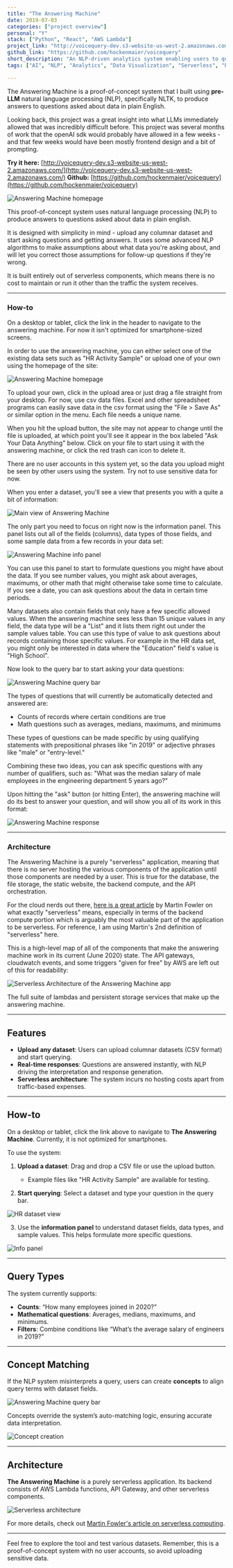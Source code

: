 ```yaml
---
title: "The Answering Machine"
date: 2019-07-03
categories: ["project overview"]
personal: "Y"
stack: ["Python", "React", "AWS Lambda"]
project_link: "http://voicequery-dev.s3-website-us-west-2.amazonaws.com/"
github_link: "https://github.com/hockenmaier/voicequery"
short_description: "An NLP-driven analytics system enabling users to query their data in plain English."
tags: ["AI", "NLP", "Analytics", "Data Visualization", "Serverless", "Python", "React", "AWS Lambda", "Rapid Prototyping", "System Design"]

---
```


The Answering Machine is a proof-of-concept system that I built using **pre-LLM** natural language processing (NLP), specifically NLTK, to produce answers to questions asked about data in plain English.

Looking back, this project was a great insight into what LLMs immediately allowed that was incredibly difficult before.  This project was several months of work that the openAI sdk would probably have allowed in a few weeks - and that few weeks would have been mostly frontend design and a bit of prompting.

**Try it here:** [http://voicequery-dev.s3-website-us-west-2.amazonaws.com/](http://voicequery-dev.s3-website-us-west-2.amazonaws.com/)
**Github:** [https://github.com/hockenmaier/voicequery](https://github.com/hockenmaier/voicequery)


![Answering Machine homepage](/images/answering_machine_uploads.png)

This proof-of-concept system uses natural language processing (NLP) to produce answers to questions asked about data in plain english.

It is designed with simplicity in mind - upload any columnar dataset and start asking questions and getting answers. It uses some advanced NLP algorithms to make assumptions about what data you're asking about, and will let you correct those assumptions for follow-up questions if they're wrong.

It is built entirely out of serverless components, which means there is no cost to maintain or run it other than the traffic the system receives.

---

### How-to

On a desktop or tablet, click the link in the header to navigate to the answering machine. For now it isn't optimized for smartphone-sized screens.

In order to use the answering machine, you can either select one of the existing data sets such as "HR Activity Sample" or upload one of your own using the homepage of the site:

![Answering Machine homepage](/images/answering_machine_uploads.png)

To upload your own, click in the upload area or just drag a file straight from your desktop. For now, use csv data files. Excel and other spreadsheet programs can easily save data in the csv format using the "File > Save As" or similar option in the menu. Each file needs a unique name.

When you hit the upload button, the site may not appear to change until the file is uploaded, at which point you'll see it appear in the box labeled "Ask Your Data Anything" below. Click on your file to start using it with the answering machine, or click the red trash can icon to delete it.

There are no user accounts in this system yet, so the data you upload might be seen by other users using the system. Try not to use sensitive data for now.

When you enter a dataset, you'll see a view that presents you with a quite a bit of information:

![Main view of Answering Machine](/images/answering_machine_hr.png)

The only part you need to focus on right now is the information panel. This panel lists out all of the fields (columns), data types of those fields, and some sample data from a few records in your data set:

![Answering Machine info panel](/images/answering_machine_info.png)

You can use this panel to start to formulate questions you might have about the data. If you see number values, you might ask about averages, maximums, or other math that might otherwise take some time to calculate. If you see a date, you can ask questions about the data in certain time periods.

Many datasets also contain fields that only have a few specific allowed values. When the answering machine sees less than 15 unique values in any field, the data type will be a "List" and it lists them right out under the sample values table. You can use this type of value to ask questions about records containing those specific values. For example in the HR data set, you might only be interested in data where the "Education" field's value is "High School".

Now look to the query bar to start asking your data questions:

![Answering Machine query bar](/images/answering_machine_query.png)

The types of questions that will currently be automatically detected and answered are:
- Counts of records where certain conditions are true
- Math questions such as averages, medians, maximums, and minimums

These types of questions can be made specific by using qualifying statements with prepositional phrases like "in 2019" or adjective phrases like "male" or "entry-level."

Combining these two ideas, you can ask specific questions with any number of qualifiers, such as: "What was the median salary of male employees in the engineering department 5 years ago?"

Upon hitting the "ask" button (or hitting Enter), the answering machine will do its best to answer your question, and will show you all of its work in this format:

![Answering Machine response](/images/answering_machine_answer.png)

---

### Architecture

The Answering Machine is a purely "serverless" application, meaning that there is no server hosting the various components of the application until those components are needed by a user. This is true for the database, the file storage, the static website, the backend compute, and the API orchestration.

For the cloud nerds out there, [here is a great article](https://martinfowler.com/articles/serverless.html) by Martin Fowler on what exactly "serverless" means, especially in terms of the backend compute portion which is arguably the most valuable part of the application to be serverless. For reference, I am using Martin's 2nd definition of "serverless" here.

This is a high-level map of all of the components that make the answering machine work in its current (June 2020) state. The API gateways, cloudwatch events, and some triggers "given for free" by AWS are left out of this for readability:

![Serverless Architecture of the Answering Machine app](/images/answering_machine_architecture.png)

The full suite of lambdas and persistent storage services that make up the answering machine.

---

## Features  

- **Upload any dataset**: Users can upload columnar datasets (CSV format) and start querying.  
- **Real-time responses**: Questions are answered instantly, with NLP driving the interpretation and response generation.  
- **Serverless architecture**: The system incurs no hosting costs apart from traffic-based expenses.  

---

## How-to  

On a desktop or tablet, click the link above to navigate to **The Answering Machine**. Currently, it is not optimized for smartphones.  

To use the system:  

1. **Upload a dataset**: Drag and drop a CSV file or use the upload button.  
    - Example files like "HR Activity Sample" are available for testing.  

2. **Start querying**: Select a dataset and type your question in the query bar.  

![HR dataset view](/images/answering_machine_hr.png)  

3. Use the **information panel** to understand dataset fields, data types, and sample values. This helps formulate more specific questions.  

![Info panel](/images/answering_machine_info.png)  

---

## Query Types  

The system currently supports:  

- **Counts**: “How many employees joined in 2020?”  
- **Mathematical questions**: Averages, medians, maximums, and minimums.  
- **Filters**: Combine conditions like “What’s the average salary of engineers in 2019?”  

---

## Concept Matching  

If the NLP system misinterprets a query, users can create **concepts** to align query terms with dataset fields.  

![Answering Machine query bar](/images/answering_machine_query.png)  

Concepts override the system’s auto-matching logic, ensuring accurate data interpretation.  

![Concept creation](/images/answering_machine_concept.png)  

---

## Architecture  

**The Answering Machine** is a purely serverless application. Its backend consists of AWS Lambda functions, API Gateway, and other serverless components.  

![Serverless architecture](/images/answering_machine_architecture.png)  

For more details, check out [Martin Fowler's article on serverless computing](https://martinfowler.com/articles/serverless.html).  

---

Feel free to explore the tool and test various datasets. Remember, this is a proof-of-concept system with no user accounts, so avoid uploading sensitive data.
